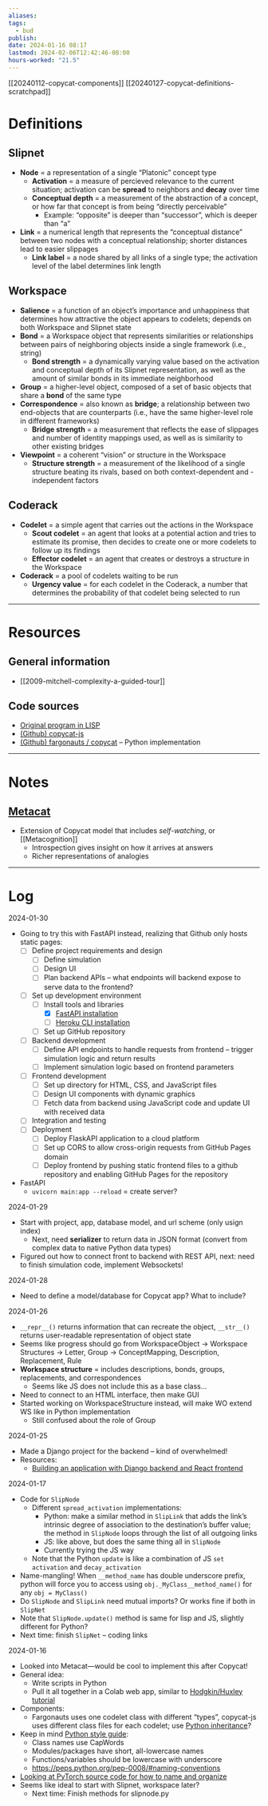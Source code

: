 ```yaml
---
aliases: 
tags:
  - bud
publish: 
date: 2024-01-16 08:17
lastmod: 2024-02-06T12:42:46-08:00
hours-worked: "21.5"
---
```


[[20240112-copycat-components]]
[[20240127-copycat-definitions-scratchpad]]

# Definitions

## Slipnet

- **Node** = a representation of a single “Platonic” concept type
	- **Activation** = a measure of percieved relevance to the current situation; activation can be **spread** to neighbors and **decay** over time
	- **Conceptual depth** = a measurement of the abstraction of a concept, or how far that concept is from being “directly perceivable”
		- Example: “opposite” is deeper than “successor”, which is deeper than “a”
- **Link** = a numerical length that represents the “conceptual distance” between two nodes with a conceptual relationship; shorter distances lead to easier slippages
	- **Link label** = a node shared by all links of a single type; the activation level of the label determines link length

## Workspace

- **Salience** = a function of an object’s importance and unhappiness that determines how attractive the object appears to codelets; depends on both Workspace and Slipnet state
- **Bond** = a Workspace object that represents similarities or relationships between pairs of neighboring objects inside a single framework (i.e., string)
	- **Bond strength** = a dynamically varying value based on the activation and conceptual depth of its Slipnet representation, as well as the amount of similar bonds in its immediate neighborhood
- **Group** = a higher-level object, composed of a set of basic objects that share a **bond** of the same type
- **Correspondence** = also known as **bridge**; a relationship between two end-objects that are counterparts (i.e., have the same higher-level role in different frameworks)
	- **Bridge strength** = a measurement that reflects the ease of slippages and number of identity mappings used, as well as is similarity to other existing bridges
- **Viewpoint** = a coherent “vision” or structure in the Workspace
	- **Structure strength** = a measurement of the likelihood of a single structure beating its rivals, based on both context-dependent and -independent factors

## Coderack

- **Codelet** = a simple agent that carries out the actions in the Workspace
	- **Scout codelet** = an agent that looks at a potential action and tries to estimate its promise, then decides to create one or more codelets to follow up its findings
	- **Effector codelet** = an agent that creates or destroys a structure in the Workspace
- **Coderack** = a pool of codelets waiting to be run
	- **Urgency value** = for each codelet in the Coderack, a number that determines the probability of that codelet being selected to run

---
# Resources

## General information
- [[2009-mitchell-complexity-a-guided-tour]]

## Code sources

- [Original program in LISP](https://github.com/fargonauts/copycat-lisp)
- [(Github) copycat-js](https://github.com/Paul-G2/copycat-js?tab=readme-ov-file)
- [(Github) fargonauts / copycat](https://github.com/fargonauts/copycat?tab=readme-ov-file) – Python implementation

---

# Notes

## [Metacat](https://science.slc.edu/jmarshall/metacat/)

- Extension of Copycat model that includes *self-watching*, or [[Metacognition]]
	- Introspection gives insight on how it arrives at answers
	- Richer representations of analogies


---
# Log

2024-01-30
- Going to try this with FastAPI instead, realizing that Github only hosts static pages:
	- [ ] Define project requirements and design
		- [ ] Define simulation
		- [ ] Design UI
		- [ ] Plan backend APIs – what endpoints will backend expose to serve data to the frontend?
	- [ ] Set up development environment
		- [ ] Install tools and libraries
			- [x] [FastAPI installation](https://fastapi.tiangolo.com/#installation)
			- [ ] [Heroku CLI installation](https://devcenter.heroku.com/articles/getting-started-with-python#set-up)
		- [ ] Set up GitHub repository
	- [ ] Backend development
		- [ ] Define API endpoints to handle requests from frontend – trigger simulation logic and return results
		- [ ] Implement simulation logic based on frontend parameters
	- [ ] Frontend development
		- [ ] Set up directory for HTML, CSS, and JavaScript files
		- [ ] Design UI components with dynamic graphics
		- [ ] Fetch data from backend using JavaScript code and update UI with received data
	- [ ] Integration and testing
	- [ ] Deployment
		- [ ] Deploy FlaskAPI application to a cloud platform
		- [ ] Set up CORS to allow cross-origin requests from GitHub Pages domain
		- [ ] Deploy frontend by pushing static frontend files to a github repository and enabling GitHub Pages for the repository
- FastAPI
	- `uvicorn main:app --reload` = create server?

2024-01-29
- Start with project, app, database model, and url scheme (only usign index)
	- Next, need **serializer** to return data in JSON format (convert from complex data to native Python data types)
- Figured out how to connect front to backend with REST API, next: need to finish simulation code, implement Websockets!

2024-01-28
- Need to define a model/database for Copycat app? What to include?

2024-01-26
- `__repr__()` returns information that can recreate the object, `__str__()` returns user-readable representation of object state
- Seems like progress should go from WorkspaceObject → Workspace Structures → Letter, Group → ConceptMapping, Description, Replacement, Rule
- **Workspace structure** = includes descriptions, bonds, groups, replacements, and correspondences
	- Seems like JS does not include this as a base class…
- Need to connect to an HTML interface, then make GUI
- Started working on WorkspaceStructure instead, will make WO extend WS like in Python implementation
	- Still confused about the role of Group

2024-01-25
- Made a Django project for the backend – kind of overwhelmed!
- Resources:
	- [Building an application with Django backend and React frontend](https://www.digitalocean.com/community/tutorials/build-a-to-do-application-using-django-and-react#step-2-setting-up-the-apis)


2024-01-17
- Code for `SlipNode`
	- Different `spread_activation` implementations:
		- Python: make a similar method in `SlipLink` that adds the link’s intrinsic degree of association to the destination’s buffer value; the method in `SlipNode` loops through the list of all outgoing links
		- JS: like above, but does the same thing all in `SlipNode`
		- Currently trying the JS way
	- Note that the Python `update` is like a combination of JS `set activation` and `decay_activation`
- Name-mangling! When `__method_name` has double underscore prefix, python will force you to access using `obj._MyClass__method_name()` for any `obj = MyClass()`
- Do `SlipNode` and `SlipLink` need mutual imports? Or works fine if both in `SlipNet`
- Note that `SlipNode.update()` method is same for lisp and JS, slightly different for Python?
- Next time: finish `SlipNet` – coding links

2024-01-16
- Looked into Metacat—would be cool to implement this after Copycat!
- General idea:
	- Write scripts in Python
	- Pull it all together in a Colab web app, similar to [Hodgkin/Huxley tutorial](https://github.com/openworm/hodgkin_huxley_tutorial)
- Components: 
	- Fargonauts uses one codelet class with different “types”, copycat-js uses different class files for each codelet; use [Python inheritance](https://www.w3schools.com/python/python_inheritance.asp)?
- Keep in mind [Python style guide](https://peps.python.org/pep-0008/):
	- Class names use CapWords
	- Modules/packages have short, all-lowercase names
	- Functions/variables should be lowercase with underscore
	- https://peps.python.org/pep-0008/#naming-conventions
- [Looking at PyTorch source code for how to name and organize](https://github.com/pytorch/pytorch/tree/main/torch)
- Seems like ideal to start with Slipnet, workspace later?
	- Next time: Finish methods for slipnode.py
